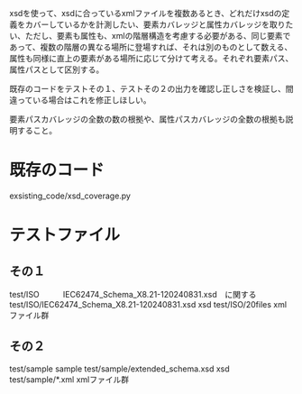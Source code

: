 xsdを使って、xsdに合っているxmlファイルを複数あるとき、どれだけxsdの定義をカバーしているかを計測したい、要素カバレッジと属性カバレッジを取りたい、ただし、要素も属性も、xmlの階層構造を考慮する必要がある、同じ要素であって、複数の階層の異なる場所に登場すれば、それは別のものとして数える、属性も同様に直上の要素がある場所に応じて分けて考える。それぞれ要素パス、属性パスとして区別する。

既存のコードをテストその１、テストその２の出力を確認し正しさを検証し、間違っている場合はこれを修正しほしい。

要素パスカバレッジの全数の数の根拠や、属性パスカバレッジの全数の根拠も説明すること。



# 既存のコード
exsisting_code/xsd_coverage.py

# テストファイル
## その１
test/ISO　　　IEC62474_Schema_X8.21-120240831.xsd　に関する
test/ISO/IEC62474_Schema_X8.21-120240831.xsd    xsd
test/ISO/20files    xmlファイル群

## その２
test/sample  sample
test/sample/extended_schema.xsd xsd
test/sample/*.xml   xmlファイル群